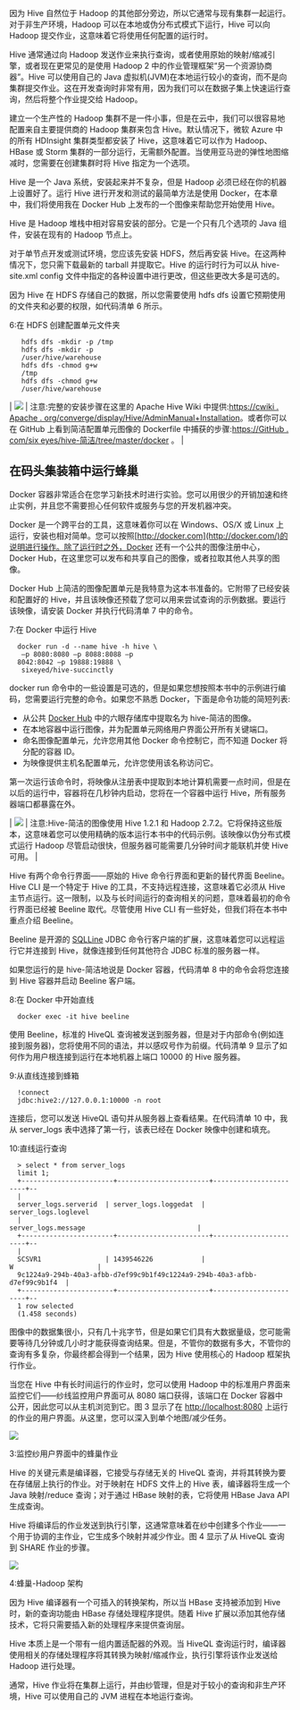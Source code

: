 因为 Hive 自然位于 Hadoop 的其他部分旁边，所以它通常与现有集群一起运行。对于非生产环境，Hadoop 可以在本地或伪分布式模式下运行，Hive 可以向 Hadoop 提交作业，这意味着它将使用任何配置的运行时。

Hive 通常通过向 Hadoop 发送作业来执行查询，或者使用原始的映射/缩减引擎，或者现在更常见的是使用 Hadoop 2 中的作业管理框架“另一个资源协商器”。Hive 可以使用自己的 Java 虚拟机(JVM)在本地运行较小的查询，而不是向集群提交作业。这在开发查询时非常有用，因为我们可以在数据子集上快速运行查询，然后将整个作业提交给 Hadoop。

建立一个生产性的 Hadoop 集群不是一件小事，但是在云中，我们可以很容易地配置来自主要提供商的 Hadoop 集群来包含 Hive。默认情况下，微软 Azure 中的所有 HDInsight 集群类型都安装了 Hive，这意味着它可以作为 Hadoop、HBase 或 Storm 集群的一部分运行，无需额外配置。当使用亚马逊的弹性地图缩减时，您需要在创建集群时将 Hive 指定为一个选项。

Hive 是一个 Java 系统，安装起来并不复杂，但是 Hadoop 必须已经在你的机器上设置好了。运行 Hive 进行开发和测试的最简单方法是使用 Docker，在本章中，我们将使用我在 Docker Hub 上发布的一个图像来帮助您开始使用 Hive。

Hive 是 Hadoop 堆栈中相对容易安装的部分。它是一个只有几个选项的 Java 组件，安装在现有的 Hadoop 节点上。

对于单节点开发或测试环境，您应该先安装 HDFS，然后再安装 Hive。在这两种情况下，您只需下载最新的 tarball 并提取它。Hive 的运行时行为可以从 hive-site.xml config 文件中指定的各种设置中进行更改，但这些更改大多是可选的。

因为 Hive 在 HDFS 存储自己的数据，所以您需要使用 hdfs dfs 设置它预期使用的文件夹和必要的权限，如代码清单 6 所示。

 6:在 HDFS 创建配置单元文件夹

```
   hdfs dfs -mkdir -p /tmp
   hdfs dfs -mkdir -p
   /user/hive/warehouse
   hdfs dfs -chmod g+w
   /tmp
   hdfs dfs -chmod g+w
   /user/hive/warehouse

```

| ![](../images/00005.gif) | 注意:完整的安装步骤在这里的 Apache Hive Wiki 中提供:[https://cwiki . Apache . org/converge/display/Hive/AdminManual+Installation](https://cwiki.apache.org/confluence/display/Hive/AdminManual+Installation)。或者你可以在 GitHub 上看到简洁配置单元图像的 Dockerfile 中捕获的步骤:[https://GitHub . com/six eyes/hive-简洁/tree/master/docker](https://github.com/sixeyed/hive-succinctly/tree/master/docker) 。 |

## 在码头集装箱中运行蜂巢

Docker 容器非常适合在您学习新技术时进行实验。您可以用很少的开销加速和终止实例，并且您不需要担心任何软件或服务与您的开发机器冲突。

Docker 是一个跨平台的工具，这意味着你可以在 Windows、OS/X 或 Linux 上运行，安装也相对简单。您可以按照[http://docker.com](http://docker.com/)的说明进行操作。除了运行时之外，Docker 还有一个公共的图像注册中心，Docker Hub，在这里您可以发布和共享自己的图像，或者拉取其他人共享的图像。

Docker Hub 上简洁的图像配置单元是我特意为这本书准备的。它附带了已经安装和配置好的 Hive，并且该映像还预载了您可以用来尝试查询的示例数据。要运行该映像，请安装 Docker 并执行代码清单 7 中的命令。

 7:在 Docker 中运行 Hive

```
  docker run -d --name hive -h hive \
   –p 8080:8080 –p 8088:8088 –p
  8042:8042 –p 19888:19888 \
   sixeyed/hive-succinctly

```

docker run 命令中的一些设置是可选的，但是如果您想按照本书中的示例进行编码，您需要运行完整的命令。如果您不熟悉 Docker，下面是命令功能的简短列表:

*   从公共 [Docker Hub](https://hub.docker.com/r/sixeyed/hive-succinctly) 中的六眼存储库中提取名为 hive-简洁的图像。
*   在本地容器中运行图像，并为配置单元网络用户界面公开所有关键端口。
*   命名图像配置单元，允许您用其他 Docker 命令控制它，而不知道 Docker 将分配的容器 ID。
*   为映像提供主机名配置单元，允许您使用该名称访问它。

第一次运行该命令时，将映像从注册表中提取到本地计算机需要一点时间，但是在以后的运行中，容器将在几秒钟内启动，您将在一个容器中运行 Hive，所有服务器端口都暴露在外。

| ![](../images/00005.gif) | 注意:Hive-简洁的图像使用 Hive 1.2.1 和 Hadoop 2.7.2。它将保持这些版本，这意味着您可以使用精确的版本运行本书中的代码示例。该映像以伪分布式模式运行 Hadoop 尽管启动很快，但服务器可能需要几分钟时间才能联机并使 Hive 可用。 |

Hive 有两个命令行界面——原始的 Hive 命令行界面和更新的替代界面 Beeline。Hive CLI 是一个特定于 Hive 的工具，不支持远程连接，这意味着它必须从 Hive 主节点运行。这一限制，以及与长时间运行的查询相关的问题，意味着最初的命令行界面已经被 Beeline 取代。尽管使用 Hive CLI 有一些好处，但我们将在本书中重点介绍 Beeline。

Beeline 是开源的 [SQLLine](http://sqlline.sourceforge.net/) JDBC 命令行客户端的扩展，这意味着您可以远程运行它并连接到 Hive，就像连接到任何其他符合 JDBC 标准的服务器一样。

如果您运行的是 hive-简洁地说是 Docker 容器，代码清单 8 中的命令会将您连接到 Hive 容器并启动 Beeline 客户端。

 8:在 Docker 中开始直线

```
  docker exec -it hive beeline

```

使用 Beeline，标准的 HiveQL 查询被发送到服务器，但是对于内部命令(例如连接到服务器)，您将使用不同的语法，并以感叹号作为前缀。代码清单 9 显示了如何作为用户根连接到运行在本地机器上端口 10000 的 Hive 服务器。

 9:从直线连接到蜂箱

```
  !connect
  jdbc:hive2://127.0.0.1:10000 -n root

```

连接后，您可以发送 HiveQL 语句并从服务器上查看结果。在代码清单 10 中，我从 server_logs 表中选择了第一行，该表已经在 Docker 映像中创建和填充。

 10:直线运行查询

```
  > select * from server_logs
  limit 1;
  +-----------------------+-----------------------+-----------------------+--
  |
  server_logs.serverid  | server_logs.loggedat  | server_logs.loglevel 
  |                            server_logs.message                            |
  +-----------------------+-----------------------+-----------------------+--
  |
  SCSVR1                | 1439546226            | W                     |
  9c1224a9-294b-40a3-afbb-d7ef99c9b1f49c1224a9-294b-40a3-afbb-d7ef99c9b1f4  |
  +-----------------------+-----------------------+-----------------------+--
  1 row selected
  (1.458 seconds)

```

图像中的数据集很小，只有几十兆字节，但是如果它们具有大数据量级，您可能需要等待几分钟或几小时才能获得查询结果。但是，不管你的数据有多大，不管你的查询有多复杂，你最终都会得到一个结果，因为 Hive 使用核心的 Hadoop 框架执行作业。

当您在 Hive 中有长时间运行的作业时，您可以使用 Hadoop 中的标准用户界面来监控它们——纱线监控用户界面可从 8080 端口获得，该端口在 Docker 容器中公开，因此您可以从主机浏览到它。图 3 显示了在 [http://localhost:8080](http://localhost:8080) 上运行的作业的用户界面。从这里，您可以深入到单个地图/减少任务。

![](../images/00006.jpeg)

 3:监控纱用户界面中的蜂巢作业

Hive 的关键元素是编译器，它接受与存储无关的 HiveQL 查询，并将其转换为要在存储层上执行的作业。对于映射在 HDFS 文件上的 Hive 表，编译器将生成一个 Java 映射/reduce 查询；对于通过 HBase 映射的表，它将使用 HBase Java API 生成查询。

Hive 将编译后的作业发送到执行引擎，这通常意味着在纱中创建多个作业——一个用于协调的主作业，它生成多个映射并减少作业。图 4 显示了从 HiveQL 查询到 SHARE 作业的步骤。

![](../images/00007.jpeg)

 4:蜂巢-Hadoop 架构

因为 Hive 编译器有一个可插入的转换架构，所以当 HBase 支持被添加到 Hive 时，新的查询功能由 HBase 存储处理程序提供。随着 Hive 扩展以添加其他存储技术，它将只需要插入新的处理程序来提供查询层。

Hive 本质上是一个带有一组内置适配器的外观。当 HiveQL 查询运行时，编译器使用相关的存储处理程序将其转换为映射/缩减作业，执行引擎将该作业发送给 Hadoop 进行处理。

通常，Hive 作业将在集群上运行，并由纱管理，但是对于较小的查询和非生产环境，Hive 可以使用自己的 JVM 进程在本地运行查询。